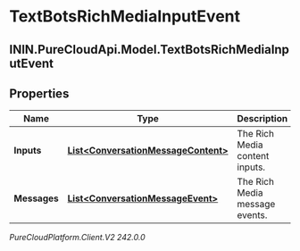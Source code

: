 # TextBotsRichMediaInputEvent

## ININ.PureCloudApi.Model.TextBotsRichMediaInputEvent

## Properties

|Name | Type | Description | Notes|
|------------ | ------------- | ------------- | -------------|
| **Inputs** | [**List&lt;ConversationMessageContent&gt;**](ConversationMessageContent) | The Rich Media content inputs. | [optional] |
| **Messages** | [**List&lt;ConversationMessageEvent&gt;**](ConversationMessageEvent) | The Rich Media message events. | [optional] |



_PureCloudPlatform.Client.V2 242.0.0_

